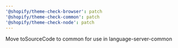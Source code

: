 ```yaml
---
'@shopify/theme-check-browser': patch
'@shopify/theme-check-common': patch
'@shopify/theme-check-node': patch
---
```


Move toSourceCode to common for use in language-server-common
